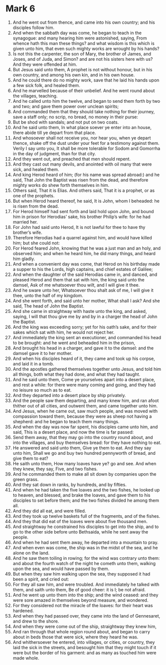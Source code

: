 ﻿# Mark 6
1. And he went out from thence, and came into his own country; and his disciples follow him. 
2. And when the sabbath day was come, he began to teach in the synagogue: and many hearing him were astonished, saying, From whence hath this man these things? and what wisdom is this which is given unto him, that even such mighty works are wrought by his hands? 
3. Is not this the carpenter, the son of Mary, the brother of James, and Joses, and of Juda, and Simon? and are not his sisters here with us? And they were offended at him. 
4. But Jesus said unto them, A prophet is not without honour, but in his own country, and among his own kin, and in his own house. 
5. And he could there do no mighty work, save that he laid his hands upon a few sick folk, and healed them. 
6. And he marvelled because of their unbelief. And he went round about the villages, teaching. 
7.  And he called unto him the twelve, and began to send them forth by two and two; and gave them power over unclean spirits; 
8. And commanded them that they should take nothing for their journey, save a staff only; no scrip, no bread, no money in their purse: 
9. But be shod with sandals; and not put on two coats. 
10. And he said unto them, In what place soever ye enter into an house, there abide till ye depart from that place. 
11. And whosoever shall not receive you, nor hear you, when ye depart thence, shake off the dust under your feet for a testimony against them. Verily I say unto you, It shall be more tolerable for Sodom and Gomorrha in the day of judgment, than for that city. 
12. And they went out, and preached that men should repent. 
13. And they cast out many devils, and anointed with oil many that were sick, and healed them. 
14. And king Herod heard of him; (for his name was spread abroad:) and he said, That John the Baptist was risen from the dead, and therefore mighty works do shew forth themselves in him. 
15. Others said, That it is Elias. And others said, That it is a prophet, or as one of the prophets. 
16. But when Herod heard thereof, he said, It is John, whom I beheaded: he is risen from the dead. 
17. For Herod himself had sent forth and laid hold upon John, and bound him in prison for Herodias’ sake, his brother Philip’s wife: for he had married her. 
18. For John had said unto Herod, It is not lawful for thee to have thy brother’s wife. 
19. Therefore Herodias had a quarrel against him, and would have killed him; but she could not: 
20. For Herod feared John, knowing that he was a just man and an holy, and observed him; and when he heard him, he did many things, and heard him gladly. 
21. And when a convenient day was come, that Herod on his birthday made a supper to his the Lords, high captains, and chief estates of Galilee; 
22. And when the daughter of the said Herodias came in, and danced, and pleased Herod and them that sat with him, the king said unto the damsel, Ask of me whatsoever thou wilt, and I will give it thee. 
23. And he sware unto her, Whatsoever thou shalt ask of me, I will give it thee, unto the half of my kingdom. 
24. And she went forth, and said unto her mother, What shall I ask? And she said, The head of John the Baptist. 
25. And she came in straightway with haste unto the king, and asked, saying, I will that thou give me by and by in a charger the head of John the Baptist. 
26. And the king was exceeding sorry; yet for his oath’s sake, and for their sakes which sat with him, he would not reject her. 
27. And immediately the king sent an executioner, and commanded his head to be brought: and he went and beheaded him in the prison, 
28. And brought his head in a charger, and gave it to the damsel: and the damsel gave it to her mother. 
29. And when his disciples heard of it, they came and took up his corpse, and laid it in a tomb. 
30. And the apostles gathered themselves together unto Jesus, and told him all things, both what they had done, and what they had taught. 
31. And he said unto them, Come ye yourselves apart into a desert place, and rest a while: for there were many coming and going, and they had no leisure so much as to eat. 
32. And they departed into a desert place by ship privately. 
33. And the people saw them departing, and many knew him, and ran afoot thither out of all cities, and outwent them, and came together unto him. 
34. And Jesus, when he came out, saw much people, and was moved with compassion toward them, because they were as sheep not having a shepherd: and he began to teach them many things. 
35. And when the day was now far spent, his disciples came unto him, and said, This is a desert place, and now the time is far passed: 
36. Send them away, that they may go into the country round about, and into the villages, and buy themselves bread: for they have nothing to eat. 
37. He answered and said unto them, Give ye them to eat. And they say unto him, Shall we go and buy two hundred pennyworth of bread, and give them to eat? 
38. He saith unto them, How many loaves have ye? go and see. And when they knew, they say, Five, and two fishes. 
39. And he commanded them to make all sit down by companies upon the green grass. 
40. And they sat down in ranks, by hundreds, and by fifties. 
41. And when he had taken the five loaves and the two fishes, he looked up to heaven, and blessed, and brake the loaves, and gave them to his disciples to set before them; and the two fishes divided he among them all. 
42. And they did all eat, and were filled. 
43. And they took up twelve baskets full of the fragments, and of the fishes. 
44. And they that did eat of the loaves were about five thousand men. 
45. And straightway he constrained his disciples to get into the ship, and to go to the other side before unto Bethsaida, while he sent away the people. 
46. And when he had sent them away, he departed into a mountain to pray. 
47. And when even was come, the ship was in the midst of the sea, and he alone on the land. 
48. And he saw them toiling in rowing; for the wind was contrary unto them: and about the fourth watch of the night he cometh unto them, walking upon the sea, and would have passed by them. 
49. But when they saw him walking upon the sea, they supposed it had been a spirit, and cried out: 
50. For they all saw him, and were troubled. And immediately he talked with them, and saith unto them, Be of good cheer: it is I; be not afraid. 
51. And he went up unto them into the ship; and the wind ceased: and they were sore amazed in themselves beyond measure, and wondered. 
52. For they considered not the miracle of the loaves: for their heart was hardened. 
53. And when they had passed over, they came into the land of Gennesaret, and drew to the shore. 
54. And when they were come out of the ship, straightway they knew him, 
55. And ran through that whole region round about, and began to carry about in beds those that were sick, where they heard he was. 
56. And whithersoever he entered, into villages, or cities, or country, they laid the sick in the streets, and besought him that they might touch if it were but the border of his garment: and as many as touched him were made whole. 
